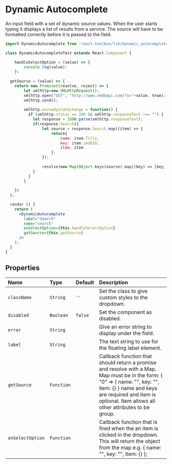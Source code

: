 # Dynamic Autocomplete

An input field with a set of dynamic source values. 
When the user starts typing it displays a list of results from a service.
The source will have to be formatted correctly before it is passed to the field.

<!-- example -->
```jsx
import DynamicAutocomplete from 'react-toolbox/lib/dynamic_autocomplete';

class DynamicAutocompleteTest extends React.Component {

    handleSelectOption = (value) => {
		console.log(value);
	};
  
  getSource = (value) => {
	return new Promise((resolve, reject) => {
		let xmlhttp=new XMLHttpRequest();
		xmlhttp.open("GET", "http://www.omdbapi.com/?s="+value, true);
		xmlhttp.send();
		
		xmlhttp.onreadystatechange = function() {
		  if (xmlhttp.status == 200 && xmlhttp.responseText !== "") {
			let response = JSON.parse(xmlhttp.responseText);
			if(response.Search){
				let source = response.Search.map((item) => {
					return{
						name: item.Title,
						key: item.imdbID,
						item: item
					};
				});
				
				resolve(new Map(Object.keys(source).map((key) => [key, source[key]])));
			}
		  }
		}
		
	})
  };

  render () {
    return (
	  <DynamicAutocomplete
		label="Search"
		name="search"
		onSelectOption={this.handleSelectOption}
		getSource={this.getSource}
	  />
    );
  }
}
```

## Properties

| Name              | Type          | Default         | Description |
|:-----|:-----|:-----|:-----|
| `className`     | `String`        |  `''`           | Set the class to give custom styles to the dropdown.
| `disabled`      | `Boolean`       | `false`         | Set the component as disabled.
| `error`         | `String`        |                 | Give an error string to display under the field.|
| `label`         | `String`        |                 | The text string to use for the floating label element.
| `getSource`     | `Function`      |                 | Callback function that should return a promise and resolve with a Map. Map must be in the form: { "0" => { name: "", key: "", item: {} } name and keys are required and item is optional. Item allows all other attributes to be group.
| `onSelectOption`      | `Function`      |                 | Callback function that is fired when the an item is clicked in the dropdown. This will return the object from the map e.g. { name: "", key: "", item: {} };
